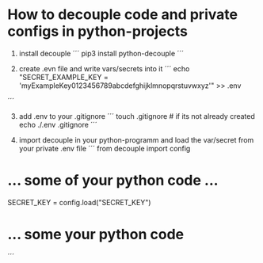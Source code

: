 # How to decouple code and private configs in python-projects

1. install decouple
´´´
pip3 install python-decouple
´´´

2. create .evn file and write vars/secrets into it
´´´
echo "SECRET_EXAMPLE_KEY = \'myExampleKey0123456789abcdefghijklmnopqrstuvwxyz\'" >> .env

´´´

3. add .env to your .gitignore 
´´´
touch .gitignore         # if its not already created
echo ./.env .gitignore
´´´

4. import decouple in your python-programm and load the var/secret from your private .env file
´´´
from decouple import config

# ... some of your python code ...

SECRET_KEY = config.load("SECRET_KEY")

# ... some your python code
´´´

